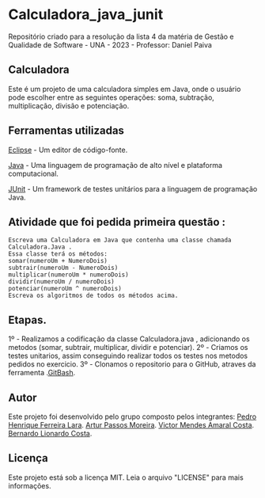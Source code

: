 # Calculadora_java_junit

Repositório criado para a resolução da lista 4 da matéria de Gestão e Qualidade de Software - UNA - 2023 - Professor: Daniel Paiva

## Calculadora
Este é um projeto de uma calculadora simples em Java, onde o usuário pode escolher entre as seguintes operações: soma, subtração, multiplicação, divisão e potenciação.

## Ferramentas utilizadas

[Eclipse](https://eclipseide.org/)  - Um editor de código-fonte.

[Java](https://www.java.com/pt-BR/)  - Uma linguagem de programação de alto nível e plataforma computacional.

[JUnit](https://junit.org/junit5/)  - Um framework de testes unitários para a linguagem de programação Java.

## Atividade que foi pedida primeira questão : 
```
Escreva uma Calculadora em Java que contenha uma classe chamada 
Calculadora.Java .
Essa classe terá os métodos: 
somar(numeroUm + NumeroDois)
subtrair(numeroUm - NumeroDois)
multiplicar(numeroUm * numeroDois)
dividir(numeroUm / numeroDois)
potenciar(numeroUm ^ numeroDois)
Escreva os algoritmos de todos os métodos acima.
```
## Etapas.

1º - Realizamos a codificação da classe Calculadora.java , adicionando os metodos (somar, subtrair, multiplicar, dividir e potenciar).
2º - Criamos os testes unitarios, assim conseguindo realizar todos os testes nos metodos pedidos no exercicio.
3º - Clonamos o repositorio para o GitHub, atraves da ferramenta .[GitBash](https://git-scm.com/downloads).

## Autor
Este projeto foi desenvolvido pelo grupo composto pelos integrantes:
[Pedro Henrique Ferreira Lara](https://github.com/PedroHFLara).
[Artur Passos Moreira](https://github.com/ArturPassosMoreira).
[Victor Mendes Amaral Costa](https://github.com/VictorMCosta).
[Bernardo Lionardo Costa](https://github.com/BernardoLCosta).

## Licença

Este projeto está sob a licença MIT. Leia o arquivo "LICENSE" para mais informações.

